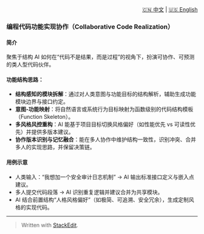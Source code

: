 <p align="right">
  <a href="/AI_structure_reasoning_Fit-human/zh/#/2_use_cases/2.2_The%20implementation%20of%20programming%20code%20functions.md">🇨🇳 中文</a> | <a href="/AI_structure_reasoning_Fit-human/zh/#/2_use_cases/2.2_The%20implementation%20of%20programming%20code%20functions.md">🇺🇸 English</a>
</p>

 
 ### 编程代码功能实现协作（Collaborative Code Realization）

#### 简介

聚焦于结构 AI 如何在“代码不是结果，而是过程”的视角下，扮演可协作、可预测的类人型代码伙伴。

#### 功能结构思路：

* **结构感知的模块拆解**：通过对人类意图与功能目标的结构解析，辅助生成功能模块边界与接口约定。
* **意图-功能映射**：将自然语言或系统行为目标映射为函数级别的代码结构模板（Function Skeleton）。
* **多风格风控重构**：AI 能基于项目目标切换风格偏好（如性能优先 vs 可读性优先）并提供多版本建议。
* **协作版本识别与记忆融合**：能在多人协作中维护结构一致性，识别冲突、合并多人的实现思路，并保留决策链。

#### 用例示意

* 人类输入：“我想加一个安全审计日志机制” → AI 输出标准接口定义与嵌入点建议。
* 多人提交代码段落 → AI 识别重复逻辑并建议合并为共享模块。
* AI 结合前置结构“人格风格偏好”（如极简、可追溯、安全冗余），生成定制风格的实现代码。

---


> Written with [StackEdit](https://stackedit.io/).
